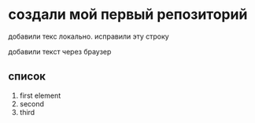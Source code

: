 # создали мой первый репозиторий

добавили текс локально. исправили эту строку

добавили текст через браузер


## список
1. first element
2. second
3. third
